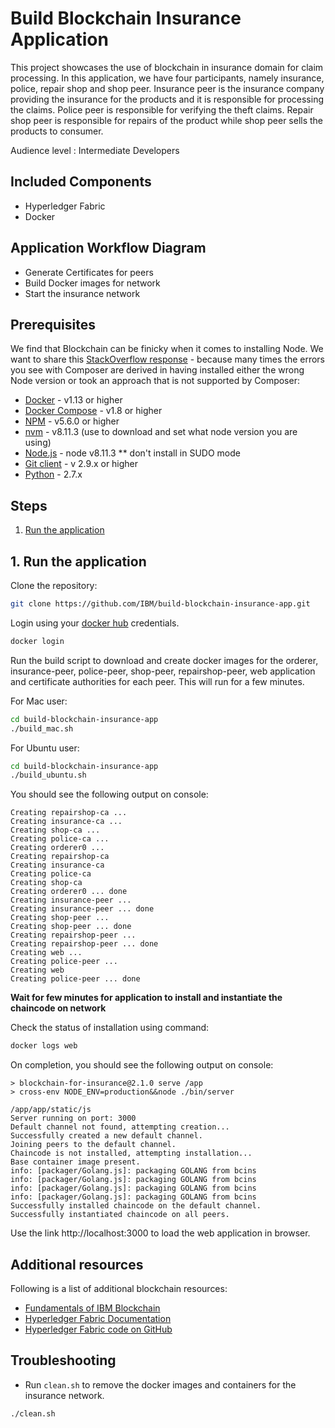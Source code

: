 

# Build Blockchain Insurance Application

This project showcases the use of blockchain in insurance domain for claim processing. In this application, we have four participants, namely insurance, police, repair shop and shop peer. Insurance peer is the insurance company providing the insurance for the products and it is responsible for processing the claims. Police peer is responsible for verifying the theft claims. Repair shop peer is responsible for repairs of the product while shop peer sells the products to consumer.

Audience level : Intermediate Developers

## Included Components
* Hyperledger Fabric
* Docker

## Application Workflow Diagram


* Generate Certificates for peers
* Build Docker images for network
* Start the insurance network

## Prerequisites
We find that Blockchain can be finicky when it comes to installing Node. We want to share this [StackOverflow response](https://stackoverflow.com/questions/49744276/error-cannot-find-module-api-hyperledger-composer) - because many times the errors you see with Composer are derived in having installed either the wrong Node version or took an approach that is not supported by Composer: 

* [Docker](https://www.docker.com/products/overview) - v1.13 or higher
* [Docker Compose](https://docs.docker.com/compose/overview/) - v1.8 or higher
* [NPM](https://www.npmjs.com/get-npm) - v5.6.0 or higher
* [nvm]() - v8.11.3 (use to download and set what node version you are using)
* [Node.js](https://nodejs.org/en/download/) - node v8.11.3 ** don't install in SUDO mode
* [Git client](https://git-scm.com/downloads) - v 2.9.x or higher
* [Python](https://www.python.org/downloads/) - 2.7.x

## Steps

1. [Run the application](#1-run-the-application)

## 1. Run the application

Clone the repository:
```bash
git clone https://github.com/IBM/build-blockchain-insurance-app.git
```

Login using your [docker hub](https://hub.docker.com/) credentials.
```bash
docker login
```

Run the build script to download and create docker images for the orderer, insurance-peer, police-peer, shop-peer, repairshop-peer, web application and certificate authorities for each peer. This will run for a few minutes.

For Mac user:
```bash
cd build-blockchain-insurance-app
./build_mac.sh
```

For Ubuntu user:
```bash
cd build-blockchain-insurance-app
./build_ubuntu.sh
```

You should see the following output on console:
```
Creating repairshop-ca ...
Creating insurance-ca ...
Creating shop-ca ...
Creating police-ca ...
Creating orderer0 ...
Creating repairshop-ca
Creating insurance-ca
Creating police-ca
Creating shop-ca
Creating orderer0 ... done
Creating insurance-peer ...
Creating insurance-peer ... done
Creating shop-peer ...
Creating shop-peer ... done
Creating repairshop-peer ...
Creating repairshop-peer ... done
Creating web ...
Creating police-peer ...
Creating web
Creating police-peer ... done
```

**Wait for few minutes for application to install and instantiate the chaincode on network**

Check the status of installation using command:
```bash
docker logs web
```
On completion, you should see the following output on console:
```
> blockchain-for-insurance@2.1.0 serve /app
> cross-env NODE_ENV=production&&node ./bin/server

/app/app/static/js
Server running on port: 3000
Default channel not found, attempting creation...
Successfully created a new default channel.
Joining peers to the default channel.
Chaincode is not installed, attempting installation...
Base container image present.
info: [packager/Golang.js]: packaging GOLANG from bcins
info: [packager/Golang.js]: packaging GOLANG from bcins
info: [packager/Golang.js]: packaging GOLANG from bcins
info: [packager/Golang.js]: packaging GOLANG from bcins
Successfully installed chaincode on the default channel.
Successfully instantiated chaincode on all peers.
```

Use the link http://localhost:3000 to load the web application in browser.


## Additional resources
Following is a list of additional blockchain resources:
* [Fundamentals of IBM Blockchain](https://www.ibm.com/blockchain/what-is-blockchain.html)
* [Hyperledger Fabric Documentation](https://hyperledger-fabric.readthedocs.io/)
* [Hyperledger Fabric code on GitHub](https://github.com/hyperledger/fabric)

## Troubleshooting

* Run `clean.sh` to remove the docker images and containers for the insurance network.
```bash
./clean.sh
```

